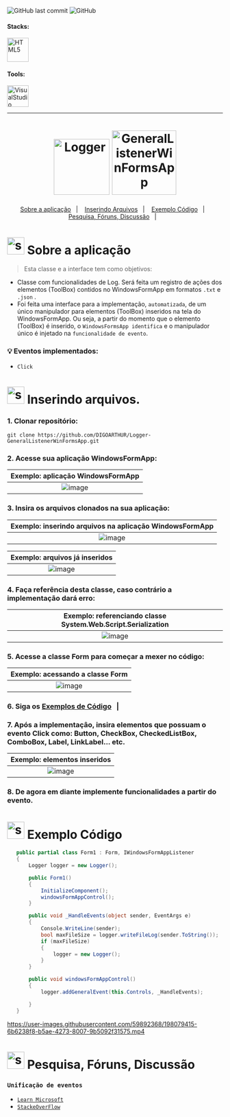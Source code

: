 <!-- VISUALIZAR NO VSCODE  CTRL + K  V -->

<!-- BADGES https://www.youtube.com/watch?v=cRoBt6AZgjc
https://dev.to/envoy_/150-badges-for-github-pnk

BUILD BADGES
https://shields.io
ICONS
https://simpleicons.org/?q=react

EXEMPLO

 <a href="https://devdigoarthur.notion.site/Map-a87c73417a064372b122bf448f4c6ed4"> ![Alt ou título da imagem](https://img.shields.io/badge/-JavaScript-/?logo=JavaScript&logoColor=white&color=yellow)<a/>

# JavaScript - Nome que aparece na Bag
# logo=JavaScript - Muda a logo vide <https://simpleicons.org/?q=react>
# color=yellow - Define a cor da bag
# logoColor=white - Define a cor do icone
-->



 <!------------------------------------PROJECT SHIELD-->
![GitHub last commit](https://img.shields.io/github/last-commit/digoarthur/Logger-GeneralListenerWinFormsApp)
![GitHub](https://img.shields.io/github/license/digoarthur/Logger-GeneralListenerWinFormsApp)
  
  

 <!------------------------------------STACKS-->
#### Stacks:
<p align="left">

   <a href="https://learn.microsoft.com/en-us/dotnet/csharp/"><img  alt="HTML5"  width="50" height="56" src="https://user-images.githubusercontent.com/59892368/198045856-4eebd1f6-cb12-4d74-ab58-7e439a61892f.png"><a/>

</p>
  

 <!------------------------------------TOOLS-->
 #### Tools:
 <a href="https://code.visualstudio.com/"><img  alt="VisualStudio"  width="50" height="50" src="https://user-images.githubusercontent.com/59892368/198056664-dfda83c1-91ef-4d09-a83c-a44d93451e4f.svg"><a/>

     
<hr>
  
  <!------------------------------------PROJECT ICON-->
  
   
   <h1 align="center">
  <img height="130"  alt="Logger" title="Logger" src="https://user-images.githubusercontent.com/59892368/198055388-58b9d84b-cbeb-42b2-8eb8-f10bd940761d.png" />
   <img height="150"  alt="GeneralListenerWinFormsApp" title="GeneralListenerWinFormsApp" src="https://user-images.githubusercontent.com/59892368/198056209-403f7e87-d69d-40f5-b865-2a98621e21f9.png" />
 </h1>
   

   <!------------------------------------SUMMARY-->
<p align="center">
  <a href="https://github.com/DIGOARTHUR/Logger-GeneralListenerWinFormsApp#--sobre-a-aplica%C3%A7%C3%A3o-">Sobre a aplicação</a>&nbsp;&nbsp;&nbsp;|&nbsp;&nbsp;&nbsp;
  <a href="https://github.com/DIGOARTHUR/Logger-GeneralListenerWinFormsApp#-inserindo-arquivos"> Inserindo Arquivos</a>&nbsp;&nbsp;&nbsp;|&nbsp;&nbsp;&nbsp;
  <a href="https://github.com/DIGOARTHUR/Logger-GeneralListenerWinFormsApp#-exemplo-c%C3%B3digo-">Exemplo Código</a>&nbsp;&nbsp;&nbsp;|&nbsp;&nbsp;&nbsp;
<a href="https://github.com/DIGOARTHUR/Logger-GeneralListenerWinFormsApp#-pesquisa-fóruns-discussão-"> Pesquisa, Fóruns, Discussão</a>&nbsp;&nbsp;&nbsp;|&nbsp;&nbsp;&nbsp;
 
</p>  

  
  
<!------------------------------------DESCRIPTION-->

# <img  alt="skills"  width="40" height="40" src="https://user-images.githubusercontent.com/59892368/148622497-164365e8-f6b0-4f40-bc75-a0ed4da6059b.png">  Sobre a aplicação <!---write here : talk a little about project: what's does, example.  -->
> Esta classe e a interface tem como objetivos: 
 * Classe com funcionalidades de Log. Será feita um registro de ações dos elementos (ToolBox) contidos no WindowsFormApp em formatos `.txt` e `.json` .
 * Foi feita uma interface para a implementação, `automatizada`, de um único manipulador para elementos (ToolBox)  inseridos na tela do WindowsFormApp. 
 Ou seja, a partir do momento que o elemento (ToolBox)  é inserido, o `WindowsFormsApp identifica` e o manipulador único é injetado na `funcionalidade de evento`.
 
  ###  💡 Eventos implementados:
 * `Click`
 

     
   
<!------------------------------------RUN APP-->
 
 # <img  alt="skills"  width="40" height="40" src="https://user-images.githubusercontent.com/59892368/142216697-dd93272c-c614-4664-9d63-c4e4dfc3e0f3.gif"> Inserindo arquivos.

### 1. Clonar repositório:

```
git clone https://github.com/DIGOARTHUR/Logger-GeneralListenerWinFormsApp.git
```

### 2. Acesse sua aplicação WindowsFormApp:

|                                 Exemplo: aplicação WindowsFormApp                   |
| :--------------------------------------------------------------: |
|   ![image](https://user-images.githubusercontent.com/59892368/198069480-6e7fc23b-fc6f-4729-a9f8-ed87ed4b6b86.png)|

### 3. Insira os arquivos clonados na sua aplicação:

|                                 Exemplo: inserindo arquivos na aplicação WindowsFormApp                  |
| :--------------------------------------------------------------: |
|   ![image](https://user-images.githubusercontent.com/59892368/198070750-92057b48-b8d3-45e7-b41a-3c8ebfb7e8f1.png)|

|                                 Exemplo: arquivos já inseridos                  |
| :--------------------------------------------------------------: |
|   ![image](https://user-images.githubusercontent.com/59892368/198071202-1750620e-a519-4834-972c-6ced3fd543d6.png)|


### 4. Faça referência desta classe, caso contrário a implementação dará erro:

|                                 Exemplo: referenciando classe System.Web.Script.Serialization                 |
| :--------------------------------------------------------------: |
|   ![image](https://user-images.githubusercontent.com/59892368/198072945-7deb169a-c9e4-43dd-a8c9-7c58cdb2fc3c.png)|

### 5. Acesse a classe Form para começar a mexer no código:

|                                 Exemplo: acessando a classe Form               |
| :--------------------------------------------------------------: |
|  ![image](https://user-images.githubusercontent.com/59892368/198075740-ea6f5a8a-0a83-47ac-967e-397dfe7c6f9d.png)|

### 6. Siga os <a href="https://github.com/DIGOARTHUR/Logger-GeneralListenerWinFormsApp#-exemplo-c%C3%B3digo-">Exemplos de Código</a>&nbsp;&nbsp;&nbsp;|&nbsp;&nbsp;&nbsp;

### 7. Após a implementaçâo, insira elementos que possuam o evento Click como: Button, CheckBox, CheckedListBox, ComboBox, Label, LinkLabel...  etc.

|                                 Exemplo: elementos inseridos             |
| :--------------------------------------------------------------: |
|  ![image](https://user-images.githubusercontent.com/59892368/198076561-609534c9-be32-42e1-8224-995ed6b84ddc.png)|

### 8. De agora em diante implemente funcionalidades a partir do evento.


 <!------------------------------------EXAMPLE OF USE-->  
 
 # <img  alt="skills"  width="40" height="40" src="https://user-images.githubusercontent.com/59892368/198074644-9c48c7f1-23fe-4fba-b489-c787cdbbb15e.svg"> Exemplo Código <!---write here: example codes -->
 
 ```c#
    public partial class Form1 : Form, IWindowsFormAppListener
    {
        Logger logger = new Logger();

        public Form1()
        {
            InitializeComponent();
            windowsFormAppControl();
        }

        public void _HandleEvents(object sender, EventArgs e)
        {
            Console.WriteLine(sender);
            bool maxFileSize = logger.writeFileLog(sender.ToString());
            if (maxFileSize)
            {
                logger = new Logger();
            }
        }

        public void windowsFormAppControl()
        {
            logger.addGeneralEvent(this.Controls, _HandleEvents);

        }
    }
```
 
https://user-images.githubusercontent.com/59892368/198079415-6b6238f8-b5ae-4273-8007-9b5092f31575.mp4
 
 

<!------------------------------------EXAMPLE OF USE-->  
 
 # <img  alt="skills"  width="40" height="40" src="https://user-images.githubusercontent.com/59892368/198088694-8fb97b5c-75c2-42ea-ac41-5c0d797386a5.png"> Pesquisa, Fóruns, Discussão <!---write here: forum, fonts, links -->
   

###  `Unificação de eventos`
 * [`Learn Microsoft`](https://learn.microsoft.com/pt-br/dotnet/desktop/winforms/controls/overview-of-using-controls-in-windows-forms?view=netframeworkdesktop-4.8)
 * [`StackeOverFlow`](https://stackoverflow.com/questions/74195128/is-there-any-general-windowsformapp-event-listener)
 


<!---

Diretório Visual Studio Projetos

C:\Users\diegooliveira\source\repos

=====  ATIVIDADES  =====

Implementaçao JSON C# ✔️ 

https://medium.com/netcoders/alterando-o-conte%C3%BAdo-de-arquivos-no-formato-json-via-c%C3%B3digo-c-2b1c2322cbee

Unificação de eventos

https://learn.microsoft.com/pt-br/dotnet/desktop/winforms/controls/overview-of-using-controls-in-windows-forms?view=netframeworkdesktop-4.8

loop elementos windows form
https://stackoverflow.com/questions/74195128/is-there-any-general-windowsformapp-event-listener

definir qual tipo para cada foreach
https://stackoverflow.com/questions/1499049/foreach-control-in-form-how-can-i-do-something-to-all-the-textboxes-in-my-form

passar uma funcao<void> com parametro como parametro em outra função
 https://www.delftstack.com/pt/howto/csharp/pass-function-as-parameter-inside-another-function-in-csharp/

--->








 
 




 
 

